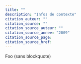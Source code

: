 ```yaml
---
title: ""
description: "Infos de contexte"  
citation_auteur: ""
citation_source: ""  
citation_source_auteur: ""
citation_source_annee: "2009"  
citation_source_page:   
citation_source_href: 
---
```

Foo (sans blockquote)